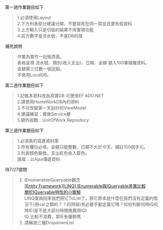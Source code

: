 
第一週作業題目如下<br>

>1.必須使用Layout <br>
>2.下方列表部分建議分開，不要寫死在同一頁並且要有假資料 <br>
>3.上方輸入只是切版的結果不用實現功能 <br>
>4.前方數字是流水號，不是DB的值 <br>

補充說明<br>
>作業為實作一記帳頁面。<br>
>表格呈現 流水號、類別(收入支出)、日期、金額 塞入100筆隨機資料。<br>
>金額需三位數一個逗點。<br>
>不使用LocalDB。<br>

第二週作業題目如下<br>

>1.記帳本資料改為真實DB 可使用EF ADO.NET<br>
>2.請使用HomeWorkDB內的資料 <br>
>3.不可改變第一天設計的ViewModel <br>
>4.建議練習：實做Service層 <br>
>5.額外挑戰：UnitOfWork Repository <br>

第三週作業題目如下<br>
>1.必須真的寫進資料庫<br>
>2.所有欄位必填。金額只能整數、日期不大於今天、備註100個字元。<br>
>3.列表顏色變換。支出紅色收入藍色。<br>
>進階：以Ajax傳遞資料<br>


待7/27提問<br>
>1. IEnumerableIQueryable觀念<br>
>[[Entity Framework][LINQ] IEnumerable與IQueryable差異比較](https://dotblogs.com.tw/wasichris/archive/2015/03/04/150633.aspx)<br>
>[關於IQueryable<T>特性的小實驗](https://blog.darkthread.net/blog/iqueryable-experiment/)<br>
>LINQ查詢回來我們把它ToList了，那它原本是什麼在我們沒有定義的情況下(用var之類的？？的時候)有必要手動定義它嗎？如何判斷何時IQ何時IE(是不是大部分時間推薦用IQ)<br>
>IQ 比較不浪費，那IE有優勢嗎<br>
>2. 請解說三種DropdownList<br>